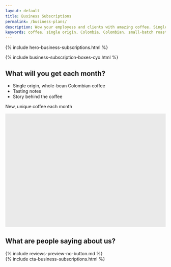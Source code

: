 ```yaml
---
layout: default
title: Business Subscriptions
permalink: /business-plans/
description: Wow your employess and clients with amazing coffee. Single origin, small-batch roasted, Colombia coffee available in customized plans for your workspace.
keywords: coffee, single origin, Colombia, Colombian, small-batch roasted, workspace, office, business subscriptions, clients, employees
---
```


{% include hero-business-subscriptions.html %}
<div class="spacer-60"></div>
{% include business-subscription-boxes-cyo.html %}
<div class="spacer-120"></div>
<div class="outer">
    <div class="inner">
        <div class="expand">
            <div class="third">
                <h2>What will you get each month?</h2>
                <ul class="checklist">
                    <li>Single origin, whole-bean Colombian coffee</li>
                    <li>Tasting notes</li>
                    <li>Story behind the coffee</li>
                </ul>
                <p class="highlight">New, unique coffee each month</p>
            </div>
            <div class="two-thirds image-right">
                <img src="/assets/images/temp-image-two-thirds@2x.png" />
            </div>
        </div>
    </div>
</div>
<div class="spacer-120"></div>
<div class="outer">
    <div class="inner">
        <h2>What are people saying about us?</h2>
        {% include reviews-preview-no-button.md %}
    </div> 
</div> 
<div class="spacer-60"></div>
{% include cta-business-subscriptions.html %}
